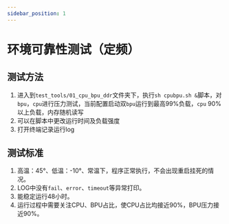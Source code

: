 ```yaml
---
sidebar_position: 1
---
```


# 环境可靠性测试（定频）

## 测试方法

1.	进入到`test_tools/01_cpu_bpu_ddr`文件夹下，执行`sh cpubpu.sh &`脚本，对`bpu`，`cpu`进行压力测试，当前配置启动双`bpu`运行到最高99%负载，`cpu` 90%以上负载，内存随机读写
2.	可以在脚本中更改运行时间及负载强度
3.	打开终端记录运行log

## 测试标准

1. 高温：45°、低温：-10°、常温下，程序正常执行，不会出现重启挂死的情况。
2. LOG中没有`fail`、`error`、`timeout`等异常打印。
3. 能稳定运行48小时。
4. 运行过程中需要关注CPU、BPU占比，使CPU占比均接近90%，BPU压力接近90%。